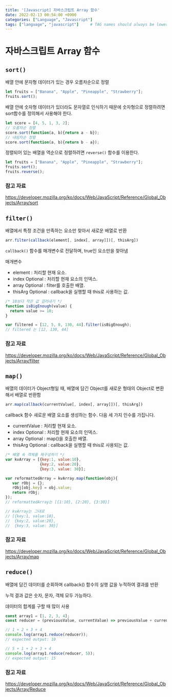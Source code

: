 ```yaml
---
title: '[Javascript] 자바스크립트 Array 함수'
date: 2022-02-13 00:54:00 +0900
categories: ["Language", "Javascript"]
tags: ["language", "javascript"]     # TAG names should always be lowercase
---
```


# 자바스크립트 Array 함수

## `sort()`

배열 안에 문자형 데이터가 있는 경우 오름차순으로 정렬

```javascript
let fruits = ["Banana", "Apple", "Pineapple", "Strawberry"];
fruits.sort();
```

배열 안에 숫자형 데이터가 있더라도 문자열로 인식하기 때문에 숫자형으로 정렬하려면 sort함수를 정의해서 사용해야 한다.

```javascript
let score = [4, 5, 1, 3, 2];
// 오름차순 정렬
score.sort(function(a, b){return a - b});
// 내림차순 정렬
score.sort(function(a, b){return b - a});
```

정렬되어 있는 배열을 역순으로 정렬하려면 `reverse()` 함수를 이용한다.

```javascript
let fruits = ["Banana", "Apple", "Pineapple", "Strawberry"];
fruits.sort();
fruits.reverse();
```

### 참고 자료

https://developer.mozilla.org/ko/docs/Web/JavaScript/Reference/Global_Objects/Array/sort

## `filter()`

배열에서 특정 조건을 만족하는 요소만 찾아서 새로운 배열로 반환

```javascript
arr.filter(callback(element[, index[, array]])[, thisArg])
```

`callback()` 함수를 매개변수로 전달하며, true인 요소만을 찾아냄

매개변수
- element : 처리할 현재 요소.
- index Optional : 처리할 현재 요소의 인덱스.
- array Optional : filter를 호출한 배열.
- thisArg Optional : callback을 실행할 때 this로 사용하는 값.

```javascript
/* 10보다 작은 값 걸러내기 */
function isBigEnough(value) {
  return value >= 10;
}

var filtered = [12, 5, 8, 130, 44].filter(isBigEnough);
// filtered 는 [12, 130, 44]
```

### 참고 자료

https://developer.mozilla.org/ko/docs/Web/JavaScript/Reference/Global_Objects/Array/filter

## `map()`

배열의 데이터가 Object형일 때, 배열에 담긴 Object를 새로운 형태의 Object로 변환해서 배열로 반환함

```javascript
arr.map(callback(currentValue[, index[, array]])[, thisArg])
```

callback 함수
새로운 배열 요소를 생성하는 함수. 다음 세 가지 인수를 가집니다.
- currentValue : 처리할 현재 요소.
- index Optional : 처리할 현재 요소의 인덱스.
- array Optional : map()을 호출한 배열.
- thisArg Optional : callback을 실행할 때 this로 사용되는 값.

```javascript
/* 배열 속 객체를 재구성하기 */
var kvArray = [{key:1, value:10},
               {key:2, value:20},
               {key:3, value: 30}];

var reformattedArray = kvArray.map(function(obj){
   var rObj = {};
   rObj[obj.key] = obj.value;
   return rObj;
});
// reformattedArray는 [{1:10}, {2:20}, {3:30}]

// kvArray는 그대로
// [{key:1, value:10},
//  {key:2, value:20},
//  {key:3, value: 30}]

```

### 참고 자료

https://developer.mozilla.org/ko/docs/Web/JavaScript/Reference/Global_Objects/Array/map

## `reduce()`

배열에 담긴 데이터를 순회하며 callback() 함수의 실행 값을 누적하여 결과를 반환

누적 결과 값은 숫자, 문자, 객체 모두 가능하다.

데이터의 합계를 구할 때 많이 사용

```javascript
const array1 = [1, 2, 3, 4];
const reducer = (previousValue, currentValue) => previousValue + currentValue;

// 1 + 2 + 3 + 4
console.log(array1.reduce(reducer));
// expected output: 10

// 5 + 1 + 2 + 3 + 4
console.log(array1.reduce(reducer, 5));
// expected output: 15
```

### 참고 자료

https://developer.mozilla.org/ko/docs/Web/JavaScript/Reference/Global_Objects/Array/Reduce